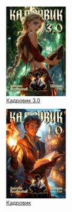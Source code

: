 ![](Кадровик%203.0.jpg)  
[Кадровик 3.0](Кадровик%203.0.md)

![](Кадровик.jpg)  
[Кадровик](Кадровик.md)
